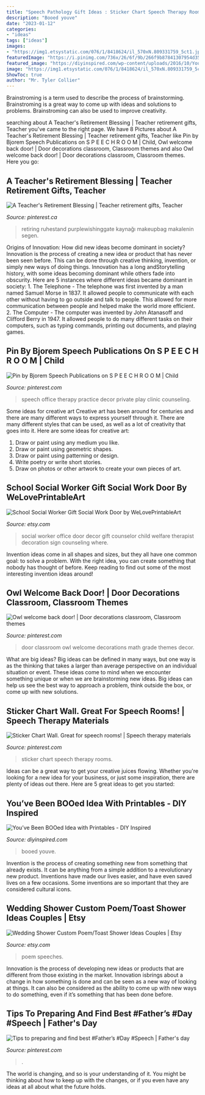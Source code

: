 ```yaml
---
title: "Speech Pathology Gift Ideas : Sticker Chart Speech Therapy Rooms"
description: "Booed youve"
date: "2023-01-12"
categories:
- "ideas"
tags: ["ideas"]
images:
- "https://img1.etsystatic.com/076/1/8418624/il_570xN.809331759_5ct1.jpg"
featuredImage: "https://i.pinimg.com/736x/26/6f/9b/266f9b87841307954d35daa63ea3b5bd--back-doors-classroom-door.jpg"
featured_image: "https://diyinspired.com/wp-content/uploads/2016/10/Youve-Been-BOOed-Gift-Basket-Idea.jpg"
image: "https://img1.etsystatic.com/076/1/8418624/il_570xN.809331759_5ct1.jpg"
ShowToc: true
author: "Mr. Tyler Collier"
---
```



Brainstroming is a term used to describe the process of brainstorming. Brainstroming is a great way to come up with ideas and solutions to problems. Brainstroming can also be used to improve creativity.

	

		
searching about A Teacher&#039;s Retirement Blessing | Teacher retirement gifts, Teacher you've came to the right page. We have 8 Pictures about A Teacher&#039;s Retirement Blessing | Teacher retirement gifts, Teacher like Pin by Bjorem Speech Publications on S P E E C H R O O M | Child, Owl welcome back door! | Door decorations classroom, Classroom themes and also Owl welcome back door! | Door decorations classroom, Classroom themes. Here you go:
		
    
## A Teacher&#039;s Retirement Blessing | Teacher Retirement Gifts, Teacher

<img loading=lazy src="https://i.pinimg.com/736x/5e/f9/5f/5ef95f8eb340d913d70e33f70fb426f2.jpg" onerror="this.onerror=null;this.src='https://tse2.mm.bing.net/th?id=OIP.0EvyuitOrjZWbodXysBwbQHaJz&amp;pid=15.1';" alt="A Teacher&#039;s Retirement Blessing | Teacher retirement gifts, Teacher">

_Source: pinterest.ca_

>retiring ruhestand purplewishinggate kaynağı makeupbag makalenin segen. 

	

Origins of Innovation: How did new ideas become dominant in society?
Innovation is the process of creating a new idea or product that has never been seen before. This can be done through creative thinking, invention, or simply new ways of doing things. Innovation has a long andStorytelling history, with some ideas becoming dominant while others fade into obscurity. Here are 5 instances where different ideas became dominant in society: 1. The Telephone - The telephone was first invented by a man named Samuel Morse in 1837. It allowed people to communicate with each other without having to go outside and talk to people. This allowed for more communication between people and helped make the world more efficient. 2. The Computer - The computer was invented by John Atanasoff and Clifford Berry in 1947. It allowed people to do many different tasks on their computers, such as typing commands, printing out documents, and playing games.

    
## Pin By Bjorem Speech Publications On S P E E C H R O O M | Child

<img loading=lazy src="https://i.pinimg.com/originals/27/e5/eb/27e5eb34947dc7ec560c18bd25eac65a.jpg" onerror="this.onerror=null;this.src='https://tse3.mm.bing.net/th?id=OIP.LRmgzuX1oQtgpobvX5pFrQHaJ4&amp;pid=15.1';" alt="Pin by Bjorem Speech Publications on S P E E C H R O O M | Child">

_Source: pinterest.com_

>speech office therapy practice decor private play clinic counseling. 

	

Some ideas for creative art
Creative art has been around for centuries and there are many different ways to express yourself through it. There are many different styles that can be used, as well as a lot of creativity that goes into it. Here are some ideas for creative art:
1) Draw or paint using any medium you like.
2) Draw or paint using geometric shapes.
3) Draw or paint using patterning or design.
4) Write poetry or write short stories.
5) Draw on photos or other artwork to create your own pieces of art.

    
## School Social Worker Gift Social Work Door By WeLovePrintableArt

<img loading=lazy src="https://img1.etsystatic.com/076/1/8418624/il_570xN.809331759_5ct1.jpg" onerror="this.onerror=null;this.src='https://tse1.mm.bing.net/th?id=OIP.qk1iuXz4DQoCHz7jC4dgfgHaFj&amp;pid=15.1';" alt="School Social Worker Gift Social Work Door by WeLovePrintableArt">

_Source: etsy.com_

>social worker office door decor gift counselor child welfare therapist decoration sign counseling where. 

	

Invention ideas come in all shapes and sizes, but they all have one common goal: to solve a problem. With the right idea, you can create something that nobody has thought of before. Keep reading to find out some of the most interesting invention ideas around!

    
## Owl Welcome Back Door! | Door Decorations Classroom, Classroom Themes

<img loading=lazy src="https://i.pinimg.com/736x/26/6f/9b/266f9b87841307954d35daa63ea3b5bd--back-doors-classroom-door.jpg" onerror="this.onerror=null;this.src='https://tse2.mm.bing.net/th?id=OIP.28XPmO0KlcYZb4TrnttXWAHaJ6&amp;pid=15.1';" alt="Owl welcome back door! | Door decorations classroom, Classroom themes">

_Source: pinterest.com_

>door classroom owl welcome decorations math grade themes decor. 

	

What are big ideas?
Big ideas can be defined in many ways, but one way is as the thinking that takes a larger than average perspective on an individual situation or event. These ideas come to mind when we encounter something unique or when we are brainstorming new ideas. Big ideas can help us see the best way to approach a problem, think outside the box, or come up with new solutions.

    
## Sticker Chart Wall. Great For Speech Rooms! | Speech Therapy Materials

<img loading=lazy src="https://i.pinimg.com/originals/ec/75/e0/ec75e0504186d5ab58b781ff5216ca81.jpg" onerror="this.onerror=null;this.src='https://tse4.mm.bing.net/th?id=OIP.VqF6nvZdZxMGrIb2azBbNgHaJ4&amp;pid=15.1';" alt="Sticker Chart Wall. Great for speech rooms! | Speech therapy materials">

_Source: pinterest.com_

>sticker chart speech therapy rooms. 

	

Ideas can be a great way to get your creative juices flowing. Whether you're looking for a new idea for your business, or just some inspiration, there are plenty of ideas out there. Here are 5 great ideas to get you started: 

    
## You’ve Been BOOed Idea With Printables - DIY Inspired

<img loading=lazy src="https://diyinspired.com/wp-content/uploads/2016/10/Youve-Been-BOOed-Gift-Basket-Idea.jpg" onerror="this.onerror=null;this.src='https://tse2.mm.bing.net/th?id=OIP.IKJLHi5C2pGcrNUeYAdyBwHaLE&amp;pid=15.1';" alt="You’ve Been BOOed Idea with Printables - DIY Inspired">

_Source: diyinspired.com_

>booed youve. 

	

Invention is the process of creating something new from something that already exists. It can be anything from a simple addition to a revolutionary new product. Inventions have made our lives easier, and have even saved lives on a few occasions. Some inventions are so important that they are considered cultural icons.

    
## Wedding Shower Custom Poem/Toast Shower Ideas Couples | Etsy

<img loading=lazy src="https://i.etsystatic.com/8220442/r/il/267ff3/602134663/il_1140xN.602134663_ebba.jpg" onerror="this.onerror=null;this.src='https://tse4.mm.bing.net/th?id=OIP.1jbdjD3HWfhYrJDDXNW37gHaJ6&amp;pid=15.1';" alt="Wedding Shower Custom Poem/Toast Shower Ideas Couples | Etsy">

_Source: etsy.com_

>poem speeches. 

	

Innovation is the process of developing new ideas or products that are different from those existing in the market. Innovation isbrings about a change in how something is done and can be seen as a new way of looking at things. It can also be considered as the ability to come up with new ways to do something, even if it’s something that has been done before.

    
## Tips To Preparing And Find Best #Father’s #Day #Speech | Father&#039;s Day

<img loading=lazy src="https://i.pinimg.com/736x/19/a9/16/19a916f64175cca8e91d3fd601dfa1eb.jpg" onerror="this.onerror=null;this.src='https://tse2.mm.bing.net/th?id=OIP.sO--Q05tN9wXLIGtJhgFiAAAAA&amp;pid=15.1';" alt="Tips to preparing and find best #Father’s #Day #Speech | Father&#039;s day">

_Source: pinterest.com_

>. 

	

The world is changing, and so is your understanding of it. You might be thinking about how to keep up with the changes, or if you even have any ideas at all about what the future holds. 

